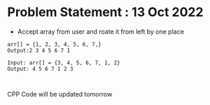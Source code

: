 # Problem Statement : 13 Oct 2022


- Accept array from user and roate it from left by one place <br>

```
arr[] = {1, 2, 3, 4, 5, 6, 7,}
Output:2 3 4 5 6 7 1 

Input: arr[] = {3, 4, 5, 6, 7, 1, 2}
Output: 4 5 6 7 1 2 3 



```

CPP Code will be updated tomorrow

